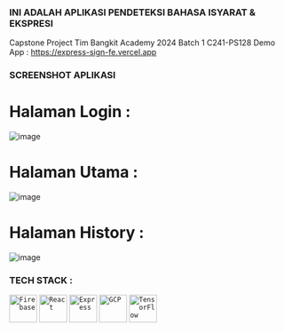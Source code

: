 ### INI ADALAH APLIKASI PENDETEKSI BAHASA ISYARAT & EKSPRESI
Capstone Project Tim Bangkit Academy 2024 Batch 1 C241-PS128
Demo App : https://express-sign-fe.vercel.app

### SCREENSHOT APLIKASI
# Halaman Login : 
![image](https://github.com/Akaza22/Express-Sign-FE/assets/95345862/ea7a976a-3ce9-4111-8854-fad09e22ac2a)

# Halaman Utama : 
![image](https://github.com/Akaza22/Express-Sign-FE/assets/95345862/dd8e7bd1-3161-4d12-9471-a83be00863e0)

# Halaman History : 
![image](https://github.com/Akaza22/Express-Sign-FE/assets/95345862/bba94b88-bc06-4cb1-be02-30c7239a47ad)

### TECH STACK :
<div >
	<code><img width="50" src="https://user-images.githubusercontent.com/25181517/189716855-2c69ca7a-5149-4647-936d-780610911353.png" alt="Firebase" title="Firebase"/></code>
	<code><img width="50" src="https://user-images.githubusercontent.com/25181517/183897015-94a058a6-b86e-4e42-a37f-bf92061753e5.png" alt="React" title="React"/></code>
	<code><img width="50" src="https://user-images.githubusercontent.com/25181517/183859966-a3462d8d-1bc7-4880-b353-e2cbed900ed6.png" alt="Express" title="Express"/></code>
	<code><img width="50" src="https://user-images.githubusercontent.com/25181517/183911547-990692bc-8411-4878-99a0-43506cdb69cf.png" alt="GCP" title="GCP"/></code>
	<code><img width="50" src="https://user-images.githubusercontent.com/25181517/223639822-2a01e63a-a7f9-4a39-8930-61431541bc06.png" alt="TensorFlow" title="TensorFlow"/></code>
</div>
